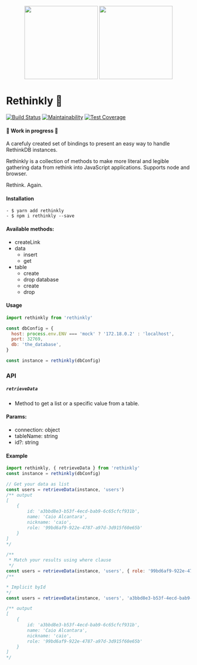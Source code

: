 <p align="center">
	<img src="https://deepstreamhub.com/open-source/integrations/db-rethinkdb/deepstream-rethinkdb.png" width="200px"/>
	<img src="https://upload.wikimedia.org/wikipedia/commons/thumb/9/99/Unofficial_JavaScript_logo_2.svg/1200px-Unofficial_JavaScript_logo_2.svg.png" width="200px"/>

</p>

# Rethinkly 🚀

[![Build Status](https://jenkins.caioalcantara.dev/buildStatus/icon?job=rethinkly)](https://jenkins.caioalcantara.dev/job/rethinkly/32)
[![Maintainability](https://api.codeclimate.com/v1/badges/171166ddf3def955c383/maintainability)](https://codeclimate.com/github/clucasalcantara/rethinkly/maintainability) [![Test Coverage](https://api.codeclimate.com/v1/badges/171166ddf3def955c383/test_coverage)](https://codeclimate.com/github/clucasalcantara/rethinkly/test_coverage)

#### 👷 Work in progress 🚧

A carefuly created set of bindings to present an easy way to handle RethinkDB instances.

Rethinkly is a collection of methods to make more literal and legible gathering data from rethink into JavaScript applications. Supports node and browser.

Rethink. Again.

#### Installation

```
- $ yarn add rethinkly
- $ npm i rethinkly --save
```

#### Available methods:

- createLink
- data
  - insert
  - get
- table
  - create
  - drop
database
  - create
  - drop

#### Usage

```javascript
import rethinkly from 'rethinkly'

const dbConfig = {
  host: process.env.ENV === 'mock' ? '172.18.0.2' : 'localhost',
  port: 32769,
  db: 'the_database',
}

const instance = rethinkly(dbConfig)
```

### API

##### `retrieveData`

- Method to get a list or a specific value from a table.

#### Params:

- connection: object
- tableName: string
- id?: string

#### Example

```javascript
import rethinkly, { retrieveData } from 'rethinkly'
const instance = rethinkly(dbConfig)

// Get your data as list
const users = retrieveData(instance, 'users')
/** output 
[
    {
        id: 'a3bbd8e3-b53f-4ecd-bab9-6c65cfcf931b',
        name: 'Caio Alcantara',
        nickname: 'caio',
        role: '99bd6af9-922e-4787-a97d-3d915f60e65b'
    }
]
*/

/**
 * Match your results using where clause
 */
const users = retrieveData(instance, 'users', { role: '99bd6af9-922e-4787-a97d-3d915f60e65b' })
/**

* Implicit byId
*/
const users = retrieveData(instance, 'users', 'a3bbd8e3-b53f-4ecd-bab9-6c65cfcf931b')

/** output 
[
    {
        id: 'a3bbd8e3-b53f-4ecd-bab9-6c65cfcf931b',
        name: 'Caio Alcantara',
        nickname: 'caio',
        role: '99bd6af9-922e-4787-a97d-3d915f60e65b'
    }
]
*/
```
